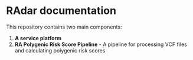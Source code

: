 # RAdar documentation

This repository contains two main components:
1. **A service platform**
2. **RA Polygenic Risk Score Pipeline** - A pipeline for processing VCF files and calculating polygenic risk scores
